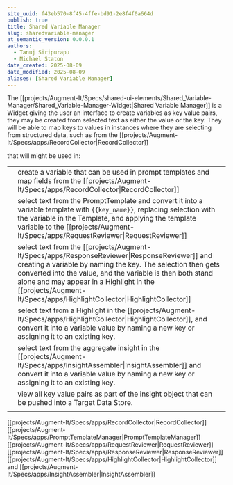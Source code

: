 ```yaml
---
site_uuid: f43eb570-8f45-4ffe-bd91-2e8f4f0a664d
publish: true
title: Shared Variable Manager
slug: sharedvariable-manager
at_semantic_version: 0.0.0.1
authors:
  - Tanuj Siripurapu
  - Michael Staton
date_created: 2025-08-09
date_modified: 2025-08-09
aliases: [Shared Variable Manager]
---
```

The [[projects/Augment-It/Specs/shared-ui-elements/Shared_Variable-Manager/Shared_Variable-Manager-Widget|Shared Variable Manager]] is a Widget giving the user an interface to create variables as key value pairs, they may be created from selected text as either the value or the key. They will be able to map keys to values in instances where they are selecting from structured data, such as from the [[projects/Augment-It/Specs/apps/RecordCollector|RecordCollector]]

that will might be used in:



|     |                                                                                                                                                                                                                                                                                                                                                  |
| --- | ------------------------------------------------------------------------------------------------------------------------------------------------------------------------------------------------------------------------------------------------------------------------------------------------------------------------------------------------ |
|     | create a variable that can be used in prompt templates and map fields from the [[projects/Augment-It/Specs/apps/RecordCollector\|RecordCollector]]                                                                                                                                                                                               |
|     | select text from the PromptTemplate and convert it into a variable template with `{{key_name}}`, replacing selection with the variable in the Template, and applying the template variable to the [[projects/Augment-It/Specs/apps/RequestReviewer\|RequestReviewer]]                                                                            |
|     | select text from the [[projects/Augment-It/Specs/apps/ResponseReviewer\|ResponseReviewer]] and creating a variable by naming the key. The selection then gets converted into the value, and the variable is then both stand alone and may appear in a Highlight in the [[projects/Augment-It/Specs/apps/HighlightCollector\|HighlightCollector]] |
|     | select text from a Highlight in the [[projects/Augment-It/Specs/apps/HighlightCollector\|HighlightCollector]], and convert it into a variable value by naming a new key or assigning it to an existing key.                                                                                                                                      |
|     | select text from the aggregate insight in the [[projects/Augment-It/Specs/apps/InsightAssembler\|InsightAssembler]] and convert it into a variable value by naming a new key or assigning it to an existing key.                                                                                                                                 |
|     | view all key value pairs as part of the insight object that can be pushed into a Target Data Store.                                                                                                                                                                                                                                              |
|     |                                                                                                                                                                                                                                                                                                                                                  |

[[projects/Augment-It/Specs/apps/RecordCollector|RecordCollector]]
[[projects/Augment-It/Specs/apps/PromptTemplateManager|PromptTemplateManager]]
[[projects/Augment-It/Specs/apps/RequestReviewer|RequestReviewer]]
[[projects/Augment-It/Specs/apps/ResponseReviewer|ResponseReviewer]]
[[projects/Augment-It/Specs/apps/HighlightCollector|HighlightCollector]]
and [[projects/Augment-It/Specs/apps/InsightAssembler|InsightAssembler]]

